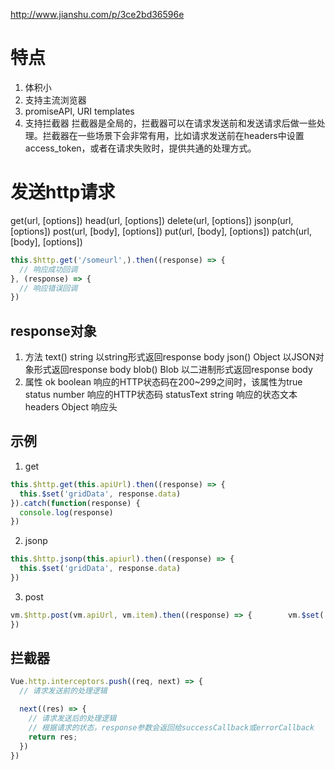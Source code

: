 http://www.jianshu.com/p/3ce2bd36596e

# 特点
1. 体积小
2. 支持主流浏览器
3. promiseAPI, URI templates
4. 支持拦截器
拦截器是全局的，拦截器可以在请求发送前和发送请求后做一些处理。拦截器在一些场景下会非常有用，比如请求发送前在headers中设置access_token，或者在请求失败时，提供共通的处理方式。

# 发送http请求
get(url, [options])
head(url, [options])
delete(url, [options])
jsonp(url, [options])
post(url, [body], [options])
put(url, [body], [options])
patch(url, [body], [options])

```js
this.$http.get('/someurl',).then((response) => {
  // 响应成功回调
}, (response) => {
  // 响应错误回调
})
```
## response对象
1. 方法
text()	string	以string形式返回response body
json()	Object	以JSON对象形式返回response body
blob()	Blob	以二进制形式返回response body
2. 属性
ok	boolean	响应的HTTP状态码在200~299之间时，该属性为true
status	number	响应的HTTP状态码
statusText	string	响应的状态文本
headers	Object	响应头


## 示例
1. get
```js
this.$http.get(this.apiUrl).then((response) => {
  this.$set('gridData', response.data) 
}).catch(function(response) {            
  console.log(response)        
})
```
2. jsonp
```js
this.$http.jsonp(this.apiurl).then((response) => {
  this.$set('gridData', response.data)
})
```
3. post
```js
vm.$http.post(vm.apiUrl, vm.item).then((response) => {        vm.$set('item', {})                           
}) 
```
## 拦截器
```js
Vue.http.interceptors.push((req, next) => {
  // 请求发送前的处理逻辑

  next((res) => {
    // 请求发送后的处理逻辑
    // 根据请求的状态，response参数会返回给successCallback或errorCallback
    return res;
  })
})
